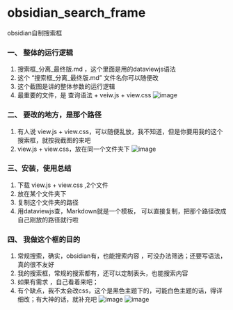 # obsidian_search_frame
obsidian自制搜索框

### 一、 整体的运行逻辑
1. 搜索框_分离_最终版.md  ，这个里面是用的dataviewjs语法
2. 这个 “搜索框_分离_最终版.md” 文件名你可以随便改
3. 这个截图是讲的整体参数的运行逻辑
4. 最重要的文件，是  查询语法 + veiw.js  + view.css
![image](https://github.com/user-attachments/assets/025c301d-37df-4524-9f18-4f4f31d2ee09)

### 二、 要改的地方，是那个路径
1. 有人说 view.js + view.css，可以随便乱放，我不知道，但是你要用我的这个搜索框，就按我截图的来吧
2.  view.js + view.css，放在同一个文件夹下
![image](https://github.com/user-attachments/assets/b5960a0c-d626-43d8-9c39-9f28c9879284)

### 三、安装，使用总结 
1.  下载 view.js + view.css ,2个文件
2.  放在某个文件夹下
3.  复制这个文件夹的路径
4.  用dataviewjs查，Markdown就是一个模板， 可以直接复制，把那个路径改成自己刚放的路径就行啦

### 四、 我做这个框的目的
1. 常规搜索，确实，obsidian有，也能搜索内容 ，可没办法筛选；还要写语法，真的很不友好
2. 我的搜索框，常规的搜索都有，还可以定制表头，也能搜索内容
3. 如果有需求 ，自己看着来吧；
4. 有个缺点，我不太会改css，这个是黑色主题下的，可能白色主题的话，得详细改；有大神的话，就补充吧
![image](https://github.com/user-attachments/assets/fd3a7385-e269-4516-8751-6c3d86e89883)
![image](https://github.com/user-attachments/assets/375946ca-f0ec-47b3-b449-998787c0ba00)
